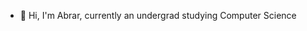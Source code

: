 - 👋 Hi, I'm Abrar, currently an undergrad studying Computer Science
<!---
dddictionary/dddictionary is a ✨ special ✨ repository because its `README.md` (this file) appears on your GitHub profile.
You can click the Preview link to take a look at your changes.
--->

